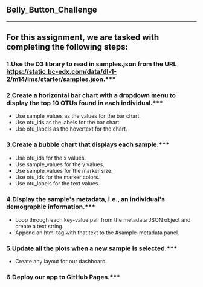 ## Belly_Button_Challenge
---
For this assignment, we are tasked with completing the following steps:
---
### 1.Use the D3 library to read in samples.json from the URL https://static.bc-edx.com/data/dl-1-2/m14/lms/starter/samples.json.***

### 2.Create a horizontal bar chart with a dropdown menu to display the top 10 OTUs found in each individual.***
- Use sample_values as the values for the bar chart.
- Use otu_ids as the labels for the bar chart.
- Use otu_labels as the hovertext for the chart.


### 3.Create a bubble chart that displays each sample.***
- Use otu_ids for the x values.
- Use sample_values for the y values.
- Use sample_values for the marker size.
- Use otu_ids for the marker colors.
- Use otu_labels for the text values.


### 4.Display the sample's metadata, i.e., an individual's demographic information.***
- Loop through each key-value pair from the metadata JSON object and create a text string.
- Append an html tag with that text to the #sample-metadata panel.


### 5.Update all the plots when a new sample is selected.*** 
- Create any layout  for our dashboard. 

### 6.Deploy our app to GitHub Pages.***
